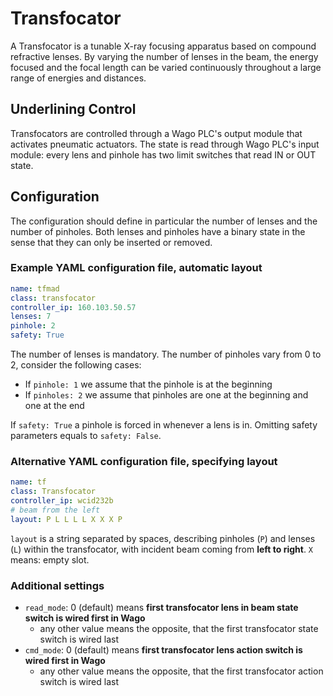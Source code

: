 # Transfocator #

A Transfocator is a tunable X-ray focusing apparatus based on compound refractive lenses.
By varying the number of lenses in the beam, the energy focused and the focal length can be varied continuously throughout a large range of energies and distances.

## Underlining Control ##

Transfocators are controlled through a Wago PLC's output module that activates pneumatic actuators.
The state is read through Wago PLC's input module: every lens and pinhole has two limit switches that read IN or OUT state.

## Configuration ##

The configuration should define in particular the number of lenses and the number of pinholes.
Both lenses and pinholes have a binary state in the sense that they can only be inserted or removed.

### Example YAML configuration file, automatic layout ###

```yaml
name: tfmad
class: transfocator
controller_ip: 160.103.50.57
lenses: 7
pinhole: 2
safety: True
```

The number of lenses is mandatory.
The number of pinholes vary from 0 to 2, consider the following cases:

* If `pinhole: 1` we assume that the pinhole is at the beginning
* If `pinholes: 2` we assume that pinholes are one at the beginning and one at the end

If `safety: True` a pinhole is forced in whenever a lens is in.
Omitting safety parameters equals to `safety: False`.

### Alternative YAML configuration file, specifying layout ###

```yaml
name: tf
class: Transfocator
controller_ip: wcid232b
# beam from the left
layout: P L L L L X X X P
```

`layout` is a string separated by spaces, describing pinholes (`P`) and lenses (`L`)
within the transfocator, with incident beam coming from **left to right**.
`X` means: empty slot. 

### Additional settings

* `read_mode`: 0 (default) means **first transfocator lens in beam state switch is wired first in Wago**
    - any other value means the opposite, that the first transfocator state switch is wired last 
* `cmd_mode`: 0 (default) means **first transfocator lens action switch is wired first in Wago** 
    - any other value means the opposite, that the first transfocator action switch is wired last 
